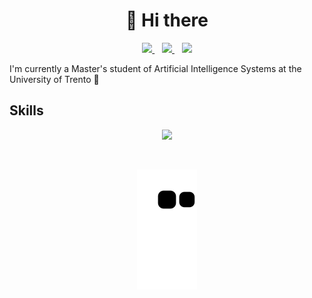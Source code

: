 <h1 align="center">👋 Hi there</h1>

<p align='center'>
  <a href="https://www.linkedin.com/in/riccardo--parola/">
    <img src="https://img.shields.io/badge/LinkedIn-0077B5?style=for-the-badge&logo=linkedin&logoColor=white"></img>
  </a>&nbsp;&nbsp;
  <a href="https://github.com/Pappol/">
    <img src="https://img.shields.io/badge/GitHub-100000?style=for-the-badge&logo=github&logoColor=white"></img>
  </a>&nbsp;&nbsp;
  <a href="mailto:riccardo.parol@gmail.com">
    <img src="https://img.shields.io/badge/Gmail-D14836?style=for-the-badge&logo=gmail&logoColor=white"></img>
  </a> 
</p>

I'm currently a Master's student of Artificial Intelligence Systems at the University of Trento 🤖

## Skills
<p align='center'>
  <a href="#"><img src="https://github-readme-stats-navy-kappa.vercel.app/api/top-langs/?username=pappol&count_private=true&theme=tokyonight&hide=jupyter%20notebook,html,css,scss,php&layout=compact&langs_count=6&exclude_repo=obsidian" height=200></a>
</p>
  
</br>
<p align='center'>
  <a>
  <img align="center" src="https://github.com/Pappol/Pappol/blob/output/github-contribution-grid-snake.svg" />
</a>
</p>
